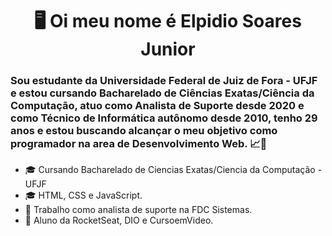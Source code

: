 <h1 align="center"> 🖥️ Oi meu nome é Elpidio Soares Junior </h1>
<h3>Sou estudante da Universidade Federal de Juiz de Fora - UFJF e estou cursando Bacharelado de Ciências Exatas/Ciência da Computação, atuo como Analista de Suporte desde 2020 e como Técnico de Informática autônomo desde 2010, tenho 29 anos e estou buscando alcançar o meu objetivo como programador na area de <strong> Desenvolvimento Web. </strong> 📈👋</h3>

- 🎓 Cursando Bacharelado de Ciencias Exatas/Ciencia da Computação - UFJF
- 🎓 HTML, CSS e JavaScript.
- 🔭 Trabalho como analista de suporte na FDC Sistemas.
- 🚀 Aluno da RocketSeat, DIO e CursoemVideo.



<!--
**elpidiosjr/elpidiosjr** is a ✨ _special_ ✨ repository because its `README.md` (this file) appears on your GitHub profile.

Here are some ideas to get you started:

- 🔭 I’m currently working on ...
- 🌱 I’m currently learning ...
- 👯 I’m looking to collaborate on ...
- 🤔 I’m looking for help with ...
- 💬 Ask me about ...
- 📫 How to reach me: ...
- 😄 Pronouns: ...
- ⚡ Fun fact: ...
-->
